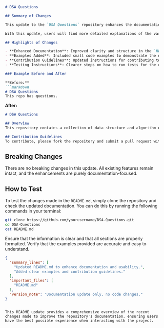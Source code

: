 ```markdown
# DSA Questions

## Summary of Changes

This update to the `DSA Questions` repository enhances the documentation in the `README.md` file, providing clearer instructions and examples for users. As this repository serves as a collection of data structure and algorithm questions, it is crucial that users can easily navigate the materials and understand how to contribute effectively. The enhancements include improved formatting, additional examples, and updated sections to reflect the latest changes in the project's structure.

With this update, users will find more detailed explanations of the various sections of the repository, including the contribution guidelines and the testing procedures. This will help both new contributors and seasoned developers to understand the expectations and processes involved in working with the repository.

## Highlights of Changes

- **Enhanced Documentation**: Improved clarity and structure in the `README.md` file.
- **Examples Added**: Included small code examples to demonstrate the usage of algorithms.
- **Contribution Guidelines**: Updated instructions for contributing to the repository.
- **Testing Instructions**: Clearer steps on how to run tests for the codebase.

### Example Before and After

**Before:**
```markdown
# DSA Questions
This repo has questions.
```

**After:**
```markdown
# DSA Questions

## Overview
This repository contains a collection of data structure and algorithm questions designed to help users enhance their coding skills.

## Contribution Guidelines
To contribute, please fork the repository and submit a pull request with your changes.
```

## Breaking Changes

There are no breaking changes in this update. All existing features remain intact, and the enhancements are purely documentation-focused.

## How to Test

To test the changes made in the `README.md`, simply clone the repository and check the updated documentation. You can do this by running the following commands in your terminal:

```bash
git clone https://github.com/yourusername/DSA-Questions.git
cd DSA-Questions
cat README.md
```

Ensure that the information is clear and that all sections are properly formatted. Verify that the examples provided are accurate and easy to understand.

```json
{
  "summary_lines": [
    "Updated README.md to enhance documentation and usability.",
    "Added clear examples and contribution guidelines."
  ],
  "important_files": [
    "README.md"
  ],
  "version_note": "Documentation update only, no code changes."
}
```
```

This README update provides a comprehensive overview of the recent changes made to improve the repository's documentation, ensuring users have the best possible experience when interacting with the project.